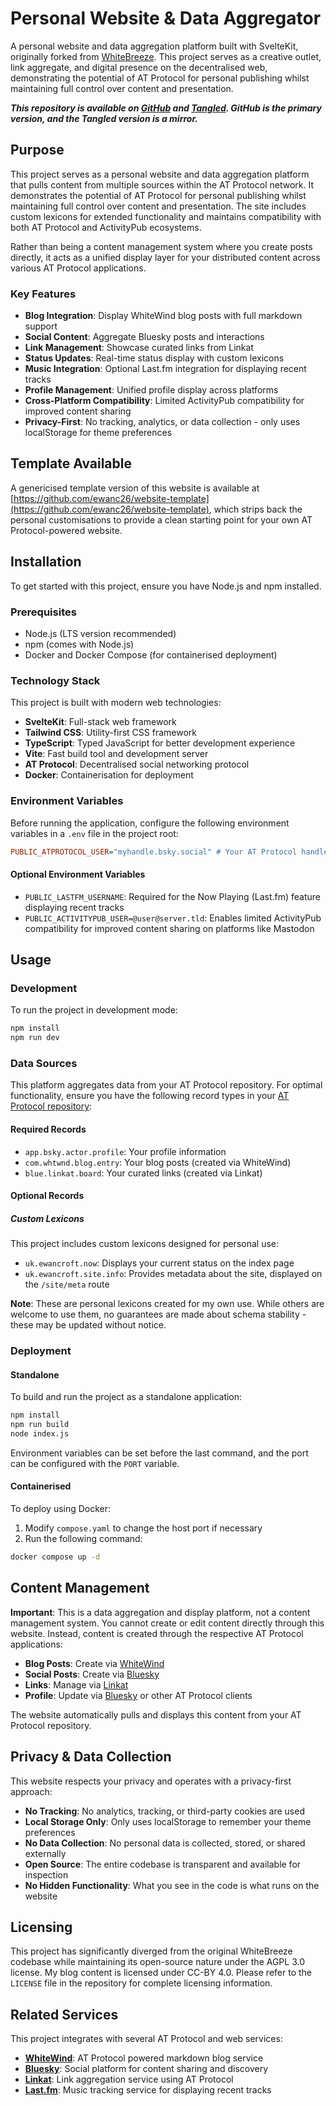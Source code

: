 # Personal Website & Data Aggregator

A personal website and data aggregation platform built with SvelteKit, originally forked from [WhiteBreeze](https://github.com/hugeblank/whitebreeze). This project serves as a creative outlet, link aggregate, and digital presence on the decentralised web, demonstrating the potential of AT Protocol for personal publishing whilst maintaining full control over content and presentation.

**_This repository is available on [GitHub](https://github.com/ewanc26/website) and [Tangled](https://tangled.sh/did:plc:ofrbh253gwicbkc5nktqepol/website). GitHub is the primary version, and the Tangled version is a mirror._**

## Purpose

This project serves as a personal website and data aggregation platform that pulls content from multiple sources within the AT Protocol network. It demonstrates the potential of AT Protocol for personal publishing whilst maintaining full control over content and presentation. The site includes custom lexicons for extended functionality and maintains compatibility with both AT Protocol and ActivityPub ecosystems.

Rather than being a content management system where you create posts directly, it acts as a unified display layer for your distributed content across various AT Protocol applications.

### Key Features

- **Blog Integration**: Display WhiteWind blog posts with full markdown support
- **Social Content**: Aggregate Bluesky posts and interactions  
- **Link Management**: Showcase curated links from Linkat
- **Status Updates**: Real-time status display with custom lexicons
- **Music Integration**: Optional Last.fm integration for displaying recent tracks
- **Profile Management**: Unified profile display across platforms
- **Cross-Platform Compatibility**: Limited ActivityPub compatibility for improved content sharing
- **Privacy-First**: No tracking, analytics, or data collection - only uses localStorage for theme preferences

## Template Available

A genericised template version of this website is available at [https://github.com/ewanc26/website-template](https://github.com/ewanc26/website-template), which strips back the personal customisations to provide a clean starting point for your own AT Protocol-powered website.

## Installation

To get started with this project, ensure you have Node.js and npm installed.

### Prerequisites

- Node.js (LTS version recommended)
- npm (comes with Node.js)
- Docker and Docker Compose (for containerised deployment)

### Technology Stack

This project is built with modern web technologies:

- **SvelteKit**: Full-stack web framework
- **Tailwind CSS**: Utility-first CSS framework
- **TypeScript**: Typed JavaScript for better development experience
- **Vite**: Fast build tool and development server
- **AT Protocol**: Decentralised social networking protocol
- **Docker**: Containerisation for deployment

### Environment Variables

Before running the application, configure the following environment variables in a `.env` file in the project root:

```ini
PUBLIC_ATPROTOCOL_USER="myhandle.bsky.social" # Your AT Protocol handle or DID
```

#### Optional Environment Variables

- `PUBLIC_LASTFM_USERNAME`: Required for the Now Playing (Last.fm) feature displaying recent tracks
- `PUBLIC_ACTIVITYPUB_USER=@user@server.tld`: Enables limited ActivityPub compatibility for improved content sharing on platforms like Mastodon

## Usage

### Development

To run the project in development mode:

```sh
npm install
npm run dev
```

### Data Sources

This platform aggregates data from your AT Protocol repository. For optimal functionality, ensure you have the following record types in your [AT Protocol repository](https://atproto.com/specs/repository):

#### Required Records

- `app.bsky.actor.profile`: Your profile information
- `com.whtwnd.blog.entry`: Your blog posts (created via WhiteWind)
- `blue.linkat.board`: Your curated links (created via Linkat)

#### Optional Records

##### Custom Lexicons

This project includes custom lexicons designed for personal use:

- `uk.ewancroft.now`: Displays your current status on the index page
- `uk.ewancroft.site.info`: Provides metadata about the site, displayed on the `/site/meta` route

**Note**: These are personal lexicons created for my own use. While others are welcome to use them, no guarantees are made about schema stability - these may be updated without notice.

### Deployment

#### Standalone

To build and run the project as a standalone application:

```sh
npm install
npm run build
node index.js
```

Environment variables can be set before the last command, and the port can be configured with the `PORT` variable.

#### Containerised

To deploy using Docker:

1. Modify `compose.yaml` to change the host port if necessary
2. Run the following command:

```sh
docker compose up -d
```

## Content Management

**Important**: This is a data aggregation and display platform, not a content management system. You cannot create or edit content directly through this website. Instead, content is created through the respective AT Protocol applications:

- **Blog Posts**: Create via [WhiteWind](https://whtwnd.com/)
- **Social Posts**: Create via [Bluesky](https://bsky.app/) 
- **Links**: Manage via [Linkat](https://linkat.blue/)
- **Profile**: Update via [Bluesky](https://bsky.app/) or other AT Protocol clients

The website automatically pulls and displays this content from your AT Protocol repository.

## Privacy & Data Collection

This website respects your privacy and operates with a privacy-first approach:

- **No Tracking**: No analytics, tracking, or third-party cookies are used
- **Local Storage Only**: Only uses localStorage to remember your theme preferences
- **No Data Collection**: No personal data is collected, stored, or shared externally
- **Open Source**: The entire codebase is transparent and available for inspection
- **No Hidden Functionality**: What you see in the code is what runs on the website

## Licensing

This project has significantly diverged from the original WhiteBreeze codebase while maintaining its open-source nature under the AGPL 3.0 license. My blog content is licensed under CC-BY 4.0. Please refer to the `LICENSE` file in the repository for complete licensing information.

## Related Services

This project integrates with several AT Protocol and web services:

- **[WhiteWind](https://whtwnd.com/)**: AT Protocol powered markdown blog service
- **[Bluesky](https://bsky.app/)**: Social platform for content sharing and discovery
- **[Linkat](https://linkat.blue/)**: Link aggregation service using AT Protocol
- **[Last.fm](https://last.fm/)**: Music tracking service for displaying recent tracks